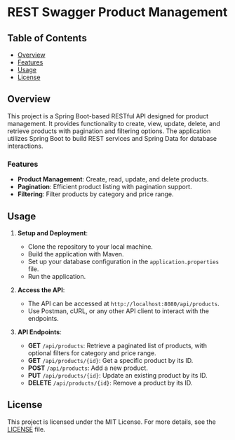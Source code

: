 # REST Swagger Product Management

## Table of Contents

- [Overview](#overview)
- [Features](#features)
- [Usage](#usage)
- [License](#license)

## Overview
This project is a Spring Boot-based RESTful API designed for product management. It provides functionality to create, view, update, delete, and retrieve products with pagination and filtering options. The application utilizes Spring Boot to build REST services and Spring Data for database interactions.

### Features
- **Product Management**: Create, read, update, and delete products.
- **Pagination**: Efficient product listing with pagination support.
- **Filtering**: Filter products by category and price range.

## Usage
1. **Setup and Deployment**:
    - Clone the repository to your local machine.
    - Build the application with Maven.
    - Set up your database configuration in the `application.properties` file.
    - Run the application.

2. **Access the API**:
    - The API can be accessed at `http://localhost:8080/api/products`.
    - Use Postman, cURL, or any other API client to interact with the endpoints.

3. **API Endpoints**:
    - **GET** `/api/products`: Retrieve a paginated list of products, with optional filters for category and price range.
    - **GET** `/api/products/{id}`: Get a specific product by its ID.
    - **POST** `/api/products`: Add a new product.
    - **PUT** `/api/products/{id}`: Update an existing product by its ID.
    - **DELETE** `/api/products/{id}`: Remove a product by its ID.

## License
This project is licensed under the MIT License. For more details, see the [LICENSE](LICENSE) file.
